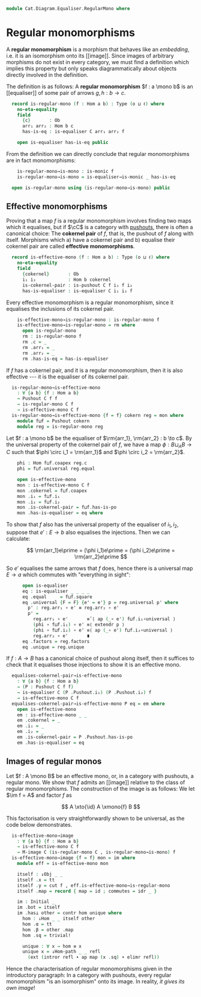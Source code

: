 <!--
```agda
open import Cat.Functor.FullSubcategory
open import Cat.Diagram.Equaliser
open import Cat.Diagram.Initial
open import Cat.Diagram.Pushout
open import Cat.Instances.Comma
open import Cat.Instances.Slice
open import Cat.Diagram.Image
open import Cat.Prelude

import Cat.Reasoning
```
-->

```agda
module Cat.Diagram.Equaliser.RegularMono where
```

<!--
```agda
module _ {o ℓ} (C : Precategory o ℓ) where
  open Cat.Reasoning C
  private variable a b : Ob
```
-->

# Regular monomorphisms

A **regular monomorphism** is a morphism that behaves like an
_embedding_, i.e. it is an isomorphism onto its [[image]]. Since images
of arbitrary morphisms do not exist in every category, we must find a
definition which implies this property but only speaks diagrammatically
about objects directly involved in the definition.

The definition is as follows: A **regular monomorphism** $f : a \mono b$
is an [[equaliser]] of some pair of arrows $g, h : b \to c$.

```agda
  record is-regular-mono (f : Hom a b) : Type (o ⊔ ℓ) where
    no-eta-equality
    field
      {c}       : Ob
      arr₁ arr₂ : Hom b c
      has-is-eq : is-equaliser C arr₁ arr₂ f

    open is-equaliser has-is-eq public
```

From the definition we can directly conclude that regular monomorphisms
are in fact monomorphisms:

```agda
    is-regular-mono→is-mono : is-monic f
    is-regular-mono→is-mono = is-equaliser→is-monic _ has-is-eq

  open is-regular-mono using (is-regular-mono→is-mono) public
```

## Effective monomorphisms

Proving that a map $f$ is a regular monomorphism involves finding two
maps which it equalises, but if $\cC$ is a category with [pushouts],
there is often a canonical choice: The **cokernel pair** of $f$, that
is, the pushout of $f$ along with itself. Morphisms which a) have a
cokernel pair and b) equalise their cokernel pair are called **effective
monomorphisms**.

[pushouts]: Cat.Diagram.Pushout.html

```agda
  record is-effective-mono (f : Hom a b) : Type (o ⊔ ℓ) where
    no-eta-equality
    field
      {cokernel}       : Ob
      i₁ i₂            : Hom b cokernel
      is-cokernel-pair : is-pushout C f i₁ f i₂
      has-is-equaliser : is-equaliser C i₁ i₂ f
```

Every effective monomorphism is a regular monomorphism, since it
equalises the inclusions of its cokernel pair.

```agda
    is-effective-mono→is-regular-mono : is-regular-mono f
    is-effective-mono→is-regular-mono = rm where
      open is-regular-mono
      rm : is-regular-mono f
      rm .c = _
      rm .arr₁ = _
      rm .arr₂ = _
      rm .has-is-eq = has-is-equaliser
```

If $f$ has a cokernel pair, and it is a regular monomorphism, then it is
also effective --- it is the equaliser of its cokernel pair.

<!--
```agda
module _ {o ℓ} (C : Precategory o ℓ) where
  open Cat.Reasoning C
  open Initial
  open ↓Obj
  open ↓Hom
  open /-Obj
  open /-Hom
```
-->

```agda
  is-regular-mono→is-effective-mono
    : ∀ {a b} {f : Hom a b}
    → Pushout C f f
    → is-regular-mono C f
    → is-effective-mono C f
  is-regular-mono→is-effective-mono {f = f} cokern reg = mon where
    module f⊔f = Pushout cokern
    module reg = is-regular-mono reg
```

Let $f : a \mono b$ be the equaliser of $\rm{arr_1}, \rm{arr_2} : b \to
c$. By the universal property of the cokernel pair of $f$, we have a map
$\phi : B \sqcup_A B \to C$ such that $\phi \circ i_1 = \rm{arr_1}$ and
$\phi \circ i_2 = \rm{arr_2}$.

```agda
    phi : Hom f⊔f.coapex reg.c
    phi = f⊔f.universal reg.equal

    open is-effective-mono
    mon : is-effective-mono C f
    mon .cokernel = f⊔f.coapex
    mon .i₁ = f⊔f.i₁
    mon .i₂ = f⊔f.i₂
    mon .is-cokernel-pair = f⊔f.has-is-po
    mon .has-is-equaliser = eq where
```

To show that $f$ also has the universal property of the equaliser of
$i_1, i_2$, suppose that $e\prime : E \to b$ also equalises the
injections. Then we can calculate:

$$
\rm{arr_1}e\prime = (\phi i_1)e\prime = (\phi i_2)e\prime = \rm{arr_2}e\prime
$$

So $e\prime$ equalises the same arrows that $f$ does, hence there is a
universal map $E \to a$ which commutes with "everything in sight":

```agda
      open is-equaliser
      eq : is-equaliser _ _ _ _
      eq .equal     = f⊔f.square
      eq .universal {F = F} {e' = e'} p = reg.universal p' where
        p' : reg.arr₁ ∘ e' ≡ reg.arr₂ ∘ e'
        p' =
          reg.arr₁ ∘ e'       ≡˘⟨ ap (_∘ e') f⊔f.i₁∘universal ⟩
          (phi ∘ f⊔f.i₁) ∘ e' ≡⟨ extendr p ⟩
          (phi ∘ f⊔f.i₂) ∘ e' ≡⟨ ap (_∘ e') f⊔f.i₂∘universal ⟩
          reg.arr₂ ∘ e'       ∎
      eq .factors = reg.factors
      eq .unique = reg.unique
```

If $f : A \to B$ has a canonical choice of pushout along itself, then it
suffices to check that it equalises those injections to show it is an
effective mono.

```agda
  equalises-cokernel-pair→is-effective-mono
    : ∀ {a b} {f : Hom a b}
    → (P : Pushout C f f)
    → is-equaliser C (P .Pushout.i₁) (P .Pushout.i₂) f
    → is-effective-mono C f
  equalises-cokernel-pair→is-effective-mono P eq = em where
    open is-effective-mono
    em : is-effective-mono _ _
    em .cokernel = _
    em .i₁ = _
    em .i₂ = _
    em .is-cokernel-pair = P .Pushout.has-is-po
    em .has-is-equaliser = eq
```

## Images of regular monos

Let $f : A \mono B$ be an effective mono, or, in a category with
pushouts, a regular mono. We show that $f$ admits an [[image]] relative to
the class of regular monomorphisms. The construction of the image is as
follows: We let $\im f = A$ and factor $f$ as

$$ A \xto{\id} A \xmono{f} B $$

This factorisation is very straightforwardly shown to be universal, as
the code below demonstrates.

```agda
  is-effective-mono→image
    : ∀ {a b} {f : Hom a b}
    → is-effective-mono C f
    → M-image C (is-regular-mono C , is-regular-mono→is-mono) f
  is-effective-mono→image {f = f} mon = im where
    module eff = is-effective-mono mon

    itself : ↓Obj _ _
    itself .x = tt
    itself .y = cut f , eff.is-effective-mono→is-regular-mono
    itself .map = record { map = id ; commutes = idr _ }

    im : Initial _
    im .bot = itself
    im .has⊥ other = contr hom unique where
      hom : ↓Hom _ _ itself other
      hom .α = tt
      hom .β = other .map
      hom .sq = trivial!

      unique : ∀ x → hom ≡ x
      unique x = ↓Hom-path _ _ refl
        (ext (intror refl ∙ ap map (x .sq) ∙ elimr refl))
```

Hence the characterisation of regular monomorphisms given in the
introductory paragraph: In a category with pushouts, every regular
monomorphism "is an isomorphism" onto its image. In reality, _it gives
its own image_!
